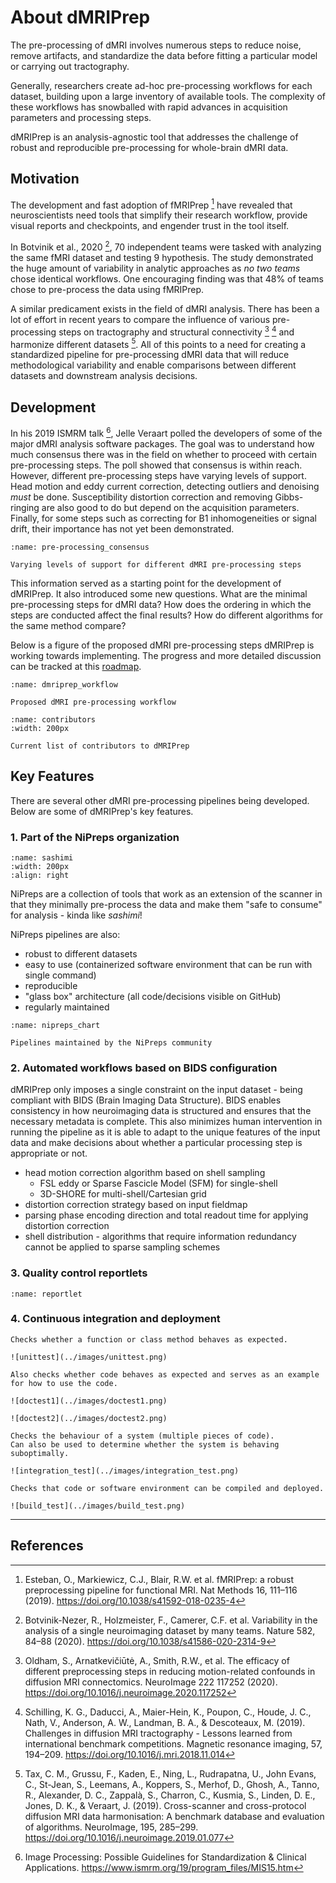 # About dMRIPrep

The pre-processing of dMRI involves numerous steps to reduce noise, remove artifacts, and standardize the data before fitting a particular model or carrying out tractography.

Generally, researchers create ad-hoc pre-processing workflows for each dataset, building upon a large inventory of available tools.
The complexity of these workflows has snowballed with rapid advances in acquisition parameters and processing steps.

dMRIPrep is an analysis-agnostic tool that addresses the challenge of robust and reproducible pre-processing for whole-brain dMRI data.

## Motivation

The development and fast adoption of fMRIPrep [^esteban2019] have revealed that neuroscientists need tools that simplify their research workflow, provide visual reports and checkpoints, and engender trust in the tool itself.

In Botvinik et al., 2020 [^botvinik2020], 70 independent teams were tasked with analyzing the same fMRI dataset and testing 9 hypothesis.
The study demonstrated the huge amount of variability in analytic approaches as *no two teams* chose identical workflows.
One encouraging finding was that 48% of teams chose to pre-process the data using fMRIPrep.

A similar predicament exists in the field of dMRI analysis.
There has been a lot of effort in recent years to compare the influence of various pre-processing steps on tractography and structural connectivity [^oldham2020] [^schilling2019] and harmonize different datasets [^tax2019].
All of this points to a need for creating a standardized pipeline for pre-processing dMRI data that will reduce methodological variability and enable comparisons between different datasets and downstream analysis decisions.

## Development

In his 2019 ISMRM talk [^veraart2019], Jelle Veraart polled the developers of some of the major dMRI analysis software packages.
The goal was to understand how much consensus there was in the field on whether to proceed with certain pre-processing steps.
The poll showed that consensus is within reach.
However, different pre-processing steps have varying levels of support.
Head motion and eddy current correction, detecting outliers and denoising *must* be done.
Susceptibility distortion correction and removing Gibbs-ringing are also good to do but depend on the acquisition parameters.
Finally, for some steps such as correcting for B1 inhomogeneities or signal drift, their importance has not yet been demonstrated.

```{figure} ../images/veraart-2019.png
:name: pre-processing_consensus

Varying levels of support for different dMRI pre-processing steps
```

This information served as a starting point for the development of dMRIPrep.
It also introduced some new questions.
What are the minimal pre-processing steps for dMRI data?
How does the ordering in which the steps are conducted affect the final results?
How do different algorithms for the same method compare?

Below is a figure of the proposed dMRI pre-processing steps dMRIPrep is working towards implementing.
The progress and more detailed discussion can be tracked at this [roadmap](https://nipreps.org/dmriprep/roadmap.html).

```{figure} ../images/figure1.svg
:name: dmriprep_workflow

Proposed dMRI pre-processing workflow
```

```{figure} ../images/contributors.png
:name: contributors
:width: 200px

Current list of contributors to dMRIPrep
```

## Key Features

There are several other dMRI pre-processing pipelines being developed.
Below are some of dMRIPrep's key features.

### 1. Part of the NiPreps organization

```{image} ../images/sashimi.jpg
:name: sashimi
:width: 200px
:align: right
```

NiPreps are a collection of tools that work as an extension of the scanner in that they minimally pre-process the data and make them "safe to consume" for analysis - kinda like *sashimi*!

NiPreps pipelines are also:
- robust to different datasets
- easy to use (containerized software environment that can be run with single command)
- reproducible
- "glass box" architecture (all code/decisions visible on GitHub)
- regularly maintained

```{figure} ../images/nipreps-chart.svg
:name: nipreps_chart

Pipelines maintained by the NiPreps community
```

### 2. Automated workflows based on BIDS configuration

dMRIPrep only imposes a single constraint on the input dataset - being compliant with BIDS (Brain Imaging Data Structure).
BIDS enables consistency in how neuroimaging data is structured and ensures that the necessary metadata is complete.
This also minimizes human intervention in running the pipeline as it is able to adapt to the unique features of the input data and make decisions about whether a particular processing step is appropriate or not.

- head motion correction algorithm based on shell sampling
  - FSL eddy or Sparse Fascicle Model (SFM) for single-shell
  - 3D-SHORE for multi-shell/Cartesian grid
- distortion correction strategy based on input fieldmap
- parsing phase encoding direction and total readout time for applying distortion correction
- shell distribution - algorithms that require information redundancy cannot be applied to sparse sampling schemes

### 3. Quality control reportlets

```{figure} ../images/dwi_reportlet.gif
:name: reportlet
```

### 4. Continuous integration and deployment

```{tabbed} unittest
Checks whether a function or class method behaves as expected.

![unittest](../images/unittest.png)

```

```{tabbed} doctest
Also checks whether code behaves as expected and serves as an example for how to use the code.

![doctest1](../images/doctest1.png)

![doctest2](../images/doctest2.png)

```

```{tabbed} integration test
Checks the behaviour of a system (multiple pieces of code).
Can also be used to determine whether the system is behaving suboptimally.

![integration_test](../images/integration_test.png)

```

```{tabbed} build test
Checks that code or software environment can be compiled and deployed.

![build_test](../images/build_test.png)

```

---
## References

[^esteban2019]: Esteban, O., Markiewicz, C.J., Blair, R.W. et al. fMRIPrep: a robust preprocessing pipeline for functional MRI. Nat Methods 16, 111–116 (2019). https://doi.org/10.1038/s41592-018-0235-4

[^botvinik2020]: Botvinik-Nezer, R., Holzmeister, F., Camerer, C.F. et al. Variability in the analysis of a single neuroimaging dataset by many teams. Nature 582, 84–88 (2020). https://doi.org/10.1038/s41586-020-2314-9

[^oldham2020]: Oldham, S., Arnatkevic̆iūtė, A., Smith, R.W., et al. The efficacy of different preprocessing steps in reducing motion-related confounds in diffusion MRI connectomics. NeuroImage 222 117252 (2020). https://doi.org/10.1016/j.neuroimage.2020.117252

[^schilling2019]: Schilling, K. G., Daducci, A., Maier-Hein, K., Poupon, C., Houde, J. C., Nath, V., Anderson, A. W., Landman, B. A., & Descoteaux, M. (2019). Challenges in diffusion MRI tractography - Lessons learned from international benchmark competitions. Magnetic resonance imaging, 57, 194–209. https://doi.org/10.1016/j.mri.2018.11.014

[^tax2019]: Tax, C. M., Grussu, F., Kaden, E., Ning, L., Rudrapatna, U., John Evans, C., St-Jean, S., Leemans, A., Koppers, S., Merhof, D., Ghosh, A., Tanno, R., Alexander, D. C., Zappalà, S., Charron, C., Kusmia, S., Linden, D. E., Jones, D. K., & Veraart, J. (2019). Cross-scanner and cross-protocol diffusion MRI data harmonisation: A benchmark database and evaluation of algorithms. NeuroImage, 195, 285–299. https://doi.org/10.1016/j.neuroimage.2019.01.077

[^veraart2019]: Image Processing: Possible Guidelines for Standardization & Clinical Applications. https://www.ismrm.org/19/program_files/MIS15.htm